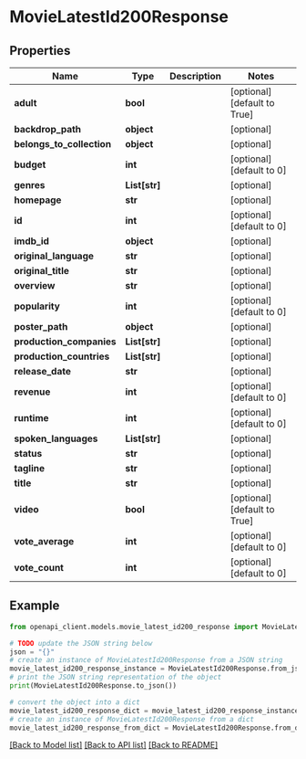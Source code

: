 # MovieLatestId200Response


## Properties

Name | Type | Description | Notes
------------ | ------------- | ------------- | -------------
**adult** | **bool** |  | [optional] [default to True]
**backdrop_path** | **object** |  | [optional] 
**belongs_to_collection** | **object** |  | [optional] 
**budget** | **int** |  | [optional] [default to 0]
**genres** | **List[str]** |  | [optional] 
**homepage** | **str** |  | [optional] 
**id** | **int** |  | [optional] [default to 0]
**imdb_id** | **object** |  | [optional] 
**original_language** | **str** |  | [optional] 
**original_title** | **str** |  | [optional] 
**overview** | **str** |  | [optional] 
**popularity** | **int** |  | [optional] [default to 0]
**poster_path** | **object** |  | [optional] 
**production_companies** | **List[str]** |  | [optional] 
**production_countries** | **List[str]** |  | [optional] 
**release_date** | **str** |  | [optional] 
**revenue** | **int** |  | [optional] [default to 0]
**runtime** | **int** |  | [optional] [default to 0]
**spoken_languages** | **List[str]** |  | [optional] 
**status** | **str** |  | [optional] 
**tagline** | **str** |  | [optional] 
**title** | **str** |  | [optional] 
**video** | **bool** |  | [optional] [default to True]
**vote_average** | **int** |  | [optional] [default to 0]
**vote_count** | **int** |  | [optional] [default to 0]

## Example

```python
from openapi_client.models.movie_latest_id200_response import MovieLatestId200Response

# TODO update the JSON string below
json = "{}"
# create an instance of MovieLatestId200Response from a JSON string
movie_latest_id200_response_instance = MovieLatestId200Response.from_json(json)
# print the JSON string representation of the object
print(MovieLatestId200Response.to_json())

# convert the object into a dict
movie_latest_id200_response_dict = movie_latest_id200_response_instance.to_dict()
# create an instance of MovieLatestId200Response from a dict
movie_latest_id200_response_from_dict = MovieLatestId200Response.from_dict(movie_latest_id200_response_dict)
```
[[Back to Model list]](../README.md#documentation-for-models) [[Back to API list]](../README.md#documentation-for-api-endpoints) [[Back to README]](../README.md)


